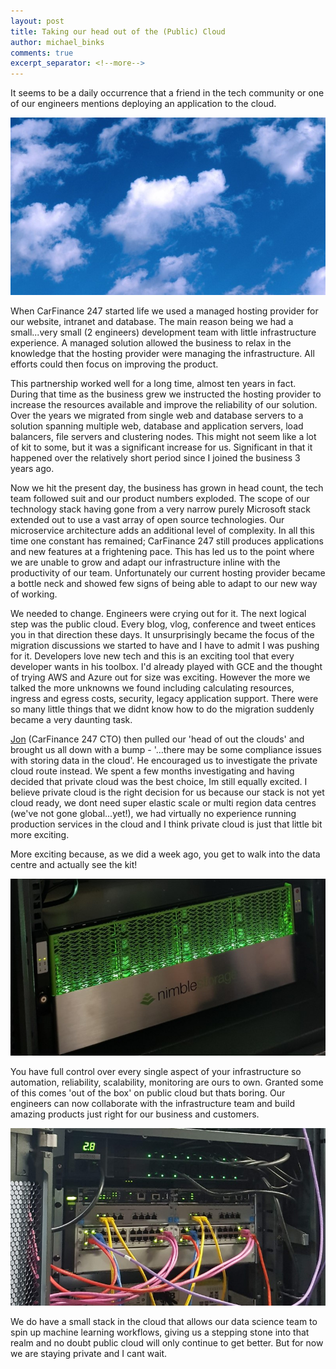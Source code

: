 ```yaml
---
layout: post
title: Taking our head out of the (Public) Cloud
author: michael_binks
comments: true
excerpt_separator: <!--more-->
---
```


It seems to be a daily occurrence that a friend in the tech community or one of our engineers mentions deploying an application to the cloud. 

![A cloud...](/images/cloud.jpg)
<!--more-->

When CarFinance 247 started life we used a managed hosting provider for our website, intranet and database. The main reason being we had a small...very small (2 engineers) development team with little infrastructure experience. A managed solution allowed the business to relax in the knowledge that the hosting provider were managing the infrastructure. All efforts could then focus on improving the product.

This partnership worked well for a long time, almost ten years in fact. During that time as the business grew we instructed the hosting provider to increase the resources available and improve the reliability of our solution. Over the years we migrated from single web and database servers to a solution spanning multiple web, database and application servers, load balancers, file servers and clustering nodes. This might not seem like a lot of kit to some, but it was a significant increase for us. Significant in that it happened over the relatively short period since I joined the business 3 years ago. 

Now we hit the present day, the business has grown in head count, the tech team followed suit and our product numbers exploded. The scope of our technology stack having gone from a very narrow purely Microsoft stack extended out to use a vast array of open source technologies. Our microservice architecture adds an additional level of complexity. In all this time one constant has remained; CarFinance 247 still produces applications and new features at a frightening pace. This has led us to the point where we are unable to grow and adapt our infrastructure inline with the productivity of our team. Unfortunately our current hosting provider became a bottle neck and showed few signs of being able to adapt to our new way of working.

We needed to change. Engineers were crying out for it. The next logical step was the public cloud. Every blog, vlog, conference and tweet entices you in that direction these days. It unsurprisingly became the focus of the migration discussions we started to have and I have to admit I was pushing for it. Developers love new tech and this is an exciting tool that every developer wants in his toolbox. I'd already played with GCE and the thought of trying AWS and Azure out for size was exciting. However the more we talked the more unknowns we found including calculating resources, ingress and egress costs, security, legacy application support. There were so many little things that we didnt know how to do the migration suddenly became a very daunting task. 

[Jon](/authors/jonathan_wilson/) (CarFinance 247 CTO) then pulled our 'head of out the clouds' and brought us all down with a bump - '…there may be some compliance issues with storing data in the cloud'. He encouraged us to investigate the private cloud route instead. We spent a few months investigating and having decided that private cloud was the best choice, Im still equally excited. I believe private cloud is the right decision for us because our stack is not yet cloud ready, we dont need super elastic scale or multi region data centres (we've not gone global...yet!), we had virtually no experience running production services in the cloud and I think private cloud is just that little bit more exciting.

More exciting because, as we did a week ago, you get to walk into the data centre and actually see the kit! 

![Data Centre SAN](/images/nimble-san.jpg)

You have full control over every single aspect of your infrastructure so automation, reliability, scalability, monitoring are ours to own. Granted some of this comes 'out of the box' on public cloud but thats boring. Our engineers can now collaborate with the infrastructure team and build amazing products just right for our business and customers.

![Data Centre Switch](/images/switch-port.jpg)

We do have a small stack in the cloud that allows our data science team to spin up machine learning workflows, giving us a stepping stone into that realm and no doubt public cloud will only continue to get better. But for now we are staying private and I cant wait.

